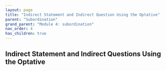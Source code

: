 ```yaml
---
layout: page
title: "Indirect Statement and Indirect Question Using the Optative"
parent: "Subordination"
grand_parent: "Module 4: subordination"
nav_order: 4
has_children: true
---
```


## Indirect Statement and Indirect Questions Using the Optative

